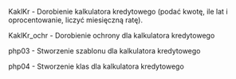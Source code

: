 KaklKr - Dorobienie kalkulatora kredytowego (podać kwotę, ile lat i oprocentowanie, liczyć miesięczną ratę).

KaklKr_ochr - Dorobienie ochrony dla kalkulatora kredytowego

php03 - Stworzenie szablonu dla kalkulatora kredytowego

php04 - Stworzenie klas dla kalkulatora kredytowego
